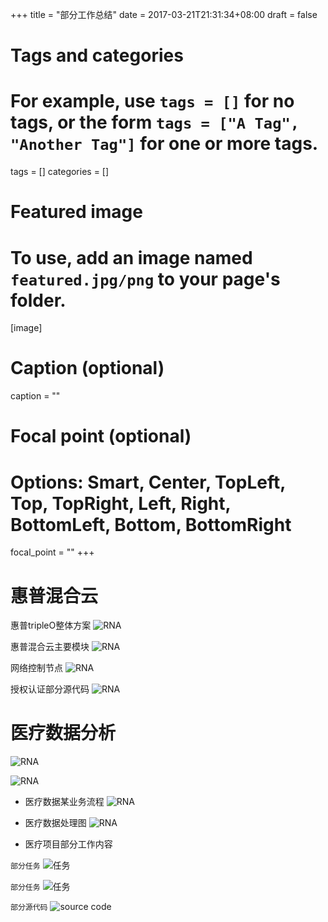 +++
title = "部分工作总结"
date = 2017-03-21T21:31:34+08:00
draft = false

# Tags and categories
# For example, use `tags = []` for no tags, or the form `tags = ["A Tag", "Another Tag"]` for one or more tags.
tags = []
categories = []

# Featured image
# To use, add an image named `featured.jpg/png` to your page's folder. 
[image]
  # Caption (optional)
  caption = ""

  # Focal point (optional)
  # Options: Smart, Center, TopLeft, Top, TopRight, Left, Right, BottomLeft, Bottom, BottomRight
  focal_point = ""
+++

# 惠普混合云

惠普tripleO整体方案
![RNA](./hp2.png)

惠普混合云主要模块
![RNA](./hp-1.png)

网络控制节点
![RNA](./hp3.png)

授权认证部分源代码
![RNA](./ks-1.png)



# 医疗数据分析

![RNA](./ano-bd.png)

![RNA](./ano-portal.png)

- 医疗数据某业务流程
![RNA](./RNA数据处理业务流程图.png)

- 医疗数据处理图
![RNA](./ano-bd.png)

- 医疗项目部分工作内容

`部分任务`
![任务](med-t2.png)

`部分任务`
![任务](./med-t1.png)

`部分源代码`
![source code](./met-source.png)


